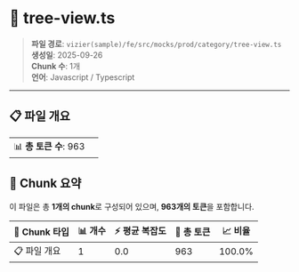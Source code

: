 # 📄 tree-view.ts

> **파일 경로**: `vizier(sample)/fe/src/mocks/prod/category/tree-view.ts`  
> **생성일**: 2025-09-26  
> **Chunk 수**: 1개  
> **언어**: Javascript / Typescript
---


## 📋 파일 개요

| | |
|--|--|
| 📊 **총 토큰 수**: 963 |  |






## 🧩 Chunk 요약

이 파일은 총 **1개의 chunk**로 구성되어 있으며, **963개의 토큰**을 포함합니다.

| 🧩 Chunk 타입 | 📊 개수 | ⚡ 평균 복잡도 | 📝 총 토큰 | 📈 비율 |
|---------------|--------|-------------|----------|--------|
| 📋 파일 개요 | 1 | 0.0 | 963 | 100.0% |

